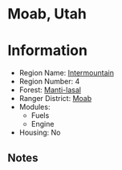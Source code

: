 
Moab, Utah
==========
  
# Information  
* Region Name: [Intermountain]()  
* Region Number: 4  
* Forest: [Manti-lasal](http://www.fs.usda.gov/mantilasal)  
* Ranger District: [Moab]()  
* Modules:  
  - Fuels  
  - Engine  
* Housing: No  
  
## Notes

